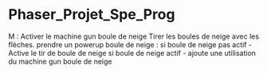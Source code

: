 # Phaser_Projet_Spe_Prog
 
M : Activer le machine gun boule de neige
Tirer les boules de neige avec les flèches.
prendre un powerup boule de neige :
	si boule de neige pas actif -Active le tir de boule de neige
	si boule de neige actif - ajoute une utilisation du machine gun boule de neige